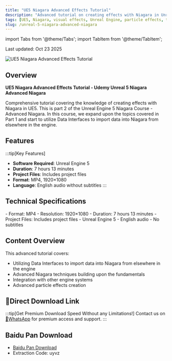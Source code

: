 ```yaml
---
title: "UE5 Niagara Advanced Effects Tutorial"
description: "Advanced tutorial on creating effects with Niagara in Unreal Engine 5, expanding on data interfaces and engine integration."
tags: [UE5, Niagara, visual effects, Unreal Engine, particle effects, tutorial]
slug: /unreal-5-niagara-advanced-niagara
---
```


import Tabs from '@theme/Tabs';
import TabItem from '@theme/TabItem';

Last updated: Oct 23 2025

![UE5 Niagara Advanced Effects Tutorial](https://www.gfxcamp.com/wp-content/uploads/2025/10/Udemy-Unreal-5-Niagara-Advanced-Niagara.jpg)

## Overview

**UE5 Niagara Advanced Effects Tutorial - Udemy Unreal 5 Niagara Advanced Niagara**

Comprehensive tutorial covering the knowledge of creating effects with Niagara in UE5. This is part 2 of the Unreal Engine 5 Niagara Course - Advanced Niagara. In this course, we expand upon the topics covered in Part 1 and start to utilize Data Interfaces to import data into Niagara from elsewhere in the engine.

## Features

:::tip[Key Features]
- **Software Required**: Unreal Engine 5
- **Duration**: 7 hours 13 minutes
- **Project Files**: Includes project files
- **Format**: MP4, 1920×1080
- **Language**: English audio without subtitles
:::

## Technical Specifications

<Tabs>
<TabItem value="format" label="Format Details">
- Format: MP4
- Resolution: 1920×1080
- Duration: 7 hours 13 minutes
- Project Files: Includes project files
</TabItem>
<TabItem value="software" label="Software Requirements">
- Unreal Engine 5
</TabItem>
<TabItem value="language" label="Language">
- English audio
- No subtitles
</TabItem>
</Tabs>

## Content Overview

This advanced tutorial covers:
- Utilizing Data Interfaces to import data into Niagara from elsewhere in the engine
- Advanced Niagara techniques building upon the fundamentals
- Integration with other engine systems
- Advanced particle effects creation

## 🚀Direct Download Link
:::tip[Get Premium Download Speed Without any Limitations!]
Contact us on [💬WhatsApp](https://wa.me/+861323761083) for premium  access and support.
:::

## Baidu Pan Download
- [Baidu Pan Download](https://pan.baidu.com/s/1WqFp_UvGuP5IOES9aizHwg?pwd=uyvz)
- Extraction Code: uyvz
